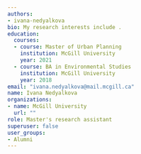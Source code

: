```yaml
---
authors:
- ivana-nedyalkova
bio: My research interests include .
education:
  courses:
  - course: Master of Urban Planning
    institution: McGill University
    year: 2021
  - course: BA in Environmental Studies
    institution: McGill University
    year: 2018
email: "ivana.nedyalkova@mail.mcgill.ca"
name: Ivana Nedyalkova
organizations:
- name: McGill University
  url: ""
role: Master's research assistant
superuser: false
user_groups:
- Alumni
---
```


